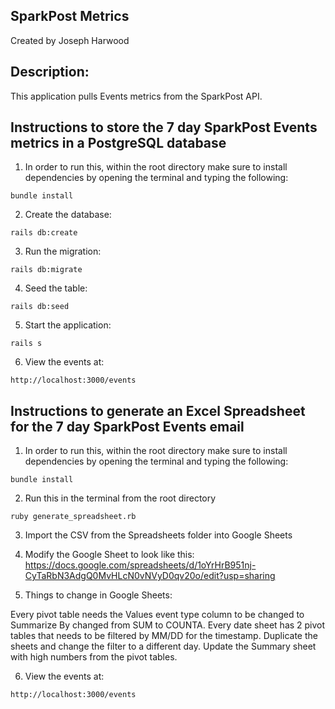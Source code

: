## SparkPost Metrics
Created by Joseph Harwood

## Description:

This application pulls Events metrics from the SparkPost API.

## Instructions to store the 7 day SparkPost Events metrics in a PostgreSQL database
1) In order to run this, within the root directory make sure to install
dependencies by opening the terminal and typing the following:

  `bundle install`

2) Create the database:

  `rails db:create`

3) Run the migration:

  `rails db:migrate`

4) Seed the table:

  `rails db:seed`

5) Start the application:

  `rails s`

6) View the events at:

  `http://localhost:3000/events`

## Instructions to generate an Excel Spreadsheet for the 7 day SparkPost Events email
1) In order to run this, within the root directory make sure to install
dependencies by opening the terminal and typing the following:

  `bundle install`

2) Run this in the terminal from the root directory

  `ruby generate_spreadsheet.rb`

3) Import the CSV from the Spreadsheets folder into Google Sheets

4) Modify the Google Sheet to look like this: https://docs.google.com/spreadsheets/d/1oYrHrB951nj-CyTaRbN3AdgQ0MvHLcN0vNVyD0qv20o/edit?usp=sharing

5) Things to change in Google Sheets:

  Every pivot table needs the Values event type column to be changed to Summarize By changed from SUM to COUNTA.
  Every date sheet has 2 pivot tables that needs to be filtered by MM/DD for the timestamp. Duplicate the sheets and change the filter to a different day.
  Update the Summary sheet with high numbers from the pivot tables.


6) View the events at:

  `http://localhost:3000/events`
